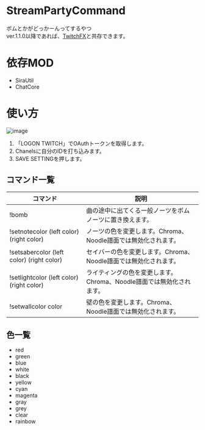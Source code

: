 # StreamPartyCommand
ボムとかがどっかーんってするやつ  
ver.1.1.0以降であれば、[TwitchFX](https://github.com/rakso20000/TwitchFX)と共存できます。

# 依存MOD  
- SiraUtil
- ChatCore
# 使い方  
![image](https://user-images.githubusercontent.com/55026301/138883861-c55a309a-d4e2-48f2-a1f8-4042d2e28444.png)

1. 「LOGON TWITCH」でOAuthトークンを取得します。
2. Chanelsに自分のIDを打ち込みます。
3. SAVE SETTINGを押します。

## コマンド一覧  
|コマンド|説明|
|---|---|
|!bomb|曲の途中に出てくる一般ノーツをボムノーツに置き換えます。|
|!setnotecolor (left color) (right color)|ノーツの色を変更します。Chroma、Noodle譜面では無効化されます。|
|!setsabercolor (left color) (right color)|セイバーの色を変更します。Chroma、Noodle譜面では無効化されます。|
|!setlightcolor (left color) (right color)|ライティングの色を変更します。Chroma、Noodle譜面では無効化されます。|
|!setwallcolor color|壁の色を変更します。Chroma、Noodle譜面では無効化されます。|

## 色一覧
- red
- green
- blue
- white
- black
- yellow
- cyan
- magenta
- gray
- grey
- clear
- rainbow
